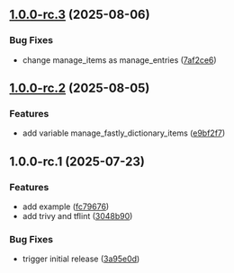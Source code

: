 ## [1.0.0-rc.3](https://github.com/fingerprintjs/terraform-fastly-vcl-fingerprint-proxy-integration/compare/v1.0.0-rc.2...v1.0.0-rc.3) (2025-08-06)


### Bug Fixes

* change manage_items as manage_entries ([7af2ce6](https://github.com/fingerprintjs/terraform-fastly-vcl-fingerprint-proxy-integration/commit/7af2ce6ddb7d27dd075e50c70967a15ee976215c))

## [1.0.0-rc.2](https://github.com/fingerprintjs/terraform-fastly-vcl-fingerprint-proxy-integration/compare/v1.0.0-rc.1...v1.0.0-rc.2) (2025-08-05)


### Features

* add variable manage_fastly_dictionary_items ([e9bf2f7](https://github.com/fingerprintjs/terraform-fastly-vcl-fingerprint-proxy-integration/commit/e9bf2f700a8d1013dfbb50ecfeb7040537b3198b))

## 1.0.0-rc.1 (2025-07-23)


### Features

* add example ([fc79676](https://github.com/fingerprintjs/terraform-fastly-vcl-fingerprint-proxy-integration/commit/fc7967654aa3a7b152aec5c3cd7e7d865ea90728))
* add trivy and tflint ([3048b90](https://github.com/fingerprintjs/terraform-fastly-vcl-fingerprint-proxy-integration/commit/3048b90e918dfb541cc7ef0ca08f3c1beacb2874))


### Bug Fixes

* trigger initial release ([3a95e0d](https://github.com/fingerprintjs/terraform-fastly-vcl-fingerprint-proxy-integration/commit/3a95e0d1c73c1b5b7d12328a56f9de32d5849edd))
